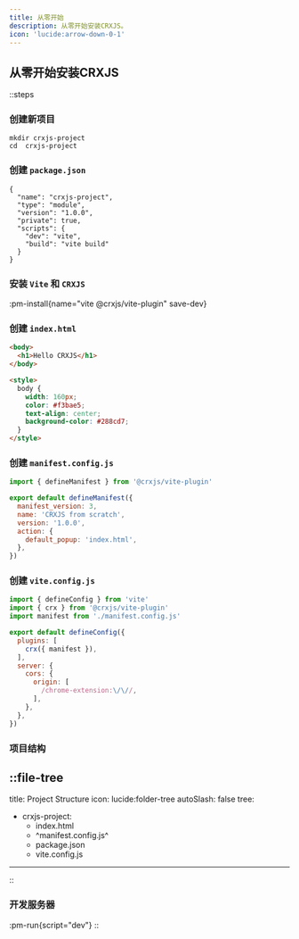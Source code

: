 ```yaml
---
title: 从零开始
description: 从零开始安装CRXJS。
icon: 'lucide:arrow-down-0-1'
---
```


## 从零开始安装CRXJS

::steps

### 创建新项目

```shell
mkdir crxjs-project
cd  crxjs-project
```

### 创建 `package.json`
```json{3} [package.json]
{
  "name": "crxjs-project",
  "type": "module",
  "version": "1.0.0",
  "private": true,
  "scripts": {
    "dev": "vite",
    "build": "vite build"
  }
}
```

### 安装 `Vite` 和 `CRXJS`
:pm-install{name="vite @crxjs/vite-plugin" save-dev}

### 创建 `index.html`
```html [index.html]
<body>
  <h1>Hello CRXJS</h1>
</body>

<style>
  body {
    width: 160px;
    color: #f3bae5;
    text-align: center;
    background-color: #288cd7;
  }
</style>
```

### 创建 `manifest.config.js`

```js [manifest.config.js]
import { defineManifest } from '@crxjs/vite-plugin'

export default defineManifest({
  manifest_version: 3,
  name: 'CRXJS from scratch',
  version: '1.0.0',
  action: {
    default_popup: 'index.html',
  },
})
```

### 创建 `vite.config.js`

```js [vite.config.js]
import { defineConfig } from 'vite'
import { crx } from '@crxjs/vite-plugin'
import manifest from './manifest.config.js'

export default defineConfig({
  plugins: [
    crx({ manifest }),
  ],
  server: {
    cors: {
      origin: [
        /chrome-extension:\/\//,
      ],
    },
  },
})
```

### 项目结构

::file-tree
---
title: Project Structure
icon: lucide:folder-tree
autoSlash: false
tree:
  - crxjs-project:
    - index.html
    - ^manifest.config.js^
    - package.json
    - vite.config.js
---
::

### 开发服务器

:pm-run{script="dev"}
::

